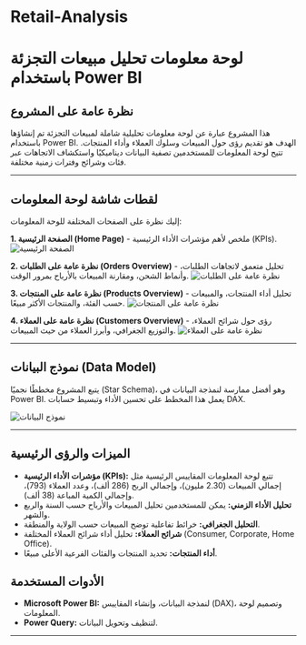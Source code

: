 # Retail-Analysis
# لوحة معلومات تحليل مبيعات التجزئة باستخدام Power BI

## نظرة عامة على المشروع

هذا المشروع عبارة عن لوحة معلومات تحليلية شاملة لمبيعات التجزئة تم إنشاؤها باستخدام Power BI. الهدف هو تقديم رؤى حول المبيعات وسلوك العملاء وأداء المنتجات. تتيح لوحة المعلومات للمستخدمين تصفية البيانات ديناميكيًا واستكشاف الاتجاهات عبر فئات وشرائح وفترات زمنية مختلفة.

---

## لقطات شاشة لوحة المعلومات

إليك نظرة على الصفحات المختلفة للوحة المعلومات:

**1. الصفحة الرئيسية (Home Page)** - ملخص لأهم مؤشرات الأداء الرئيسية (KPIs).
![الصفحة الرئيسية](images/01_HomePage.png)

**2. نظرة عامة على الطلبات (Orders Overview)** - تحليل متعمق لاتجاهات الطلبات، وأنماط الشحن، ومقارنة المبيعات بالأرباح بمرور الوقت.
![نظرة عامة على الطلبات](images/03_OrdersOverview.png)

**3. نظرة عامة على المنتجات (Products Overview)** - تحليل أداء المنتجات، والمبيعات حسب الفئة، والمنتجات الأكثر مبيعًا.
![نظرة عامة على المنتجات](images/04_ProductsOverview.png)

**4. نظرة عامة على العملاء (Customers Overview)** - رؤى حول شرائح العملاء، والتوزيع الجغرافي، وأبرز العملاء من حيث المبيعات.
![نظرة عامة على العملاء](images/05_CustomersOverview.png)

---

## نموذج البيانات (Data Model)

يتبع المشروع مخططًا نجميًا (Star Schema)، وهو أفضل ممارسة لنمذجة البيانات في Power BI. يعمل هذا المخطط على تحسين الأداء وتبسيط حسابات DAX.

![نموذج البيانات](images/02_DataModel.png)

---

## الميزات والرؤى الرئيسية

* **مؤشرات الأداء الرئيسية (KPIs):** تتبع لوحة المعلومات المقاييس الرئيسية مثل إجمالي المبيعات (2.30 مليون)، وإجمالي الربح (286 ألف)، وعدد العملاء (793)، وإجمالي الكمية المباعة (38 ألف).
* **تحليل الأداء الزمني:** يمكن للمستخدمين تحليل المبيعات والأرباح حسب السنة والربع والشهر.
* **التحليل الجغرافي:** خرائط تفاعلية توضح المبيعات حسب الولاية والمنطقة.
* **شرائح العملاء:** تحليل أداء شرائح العملاء المختلفة (Consumer, Corporate, Home Office).
* **أداء المنتجات:** تحديد المنتجات والفئات الفرعية الأعلى مبيعًا.

## الأدوات المستخدمة

* **Microsoft Power BI:** لنمذجة البيانات، وإنشاء المقاييس (DAX)، وتصميم لوحة المعلومات.
* **Power Query:** لتنظيف وتحويل البيانات.

---
